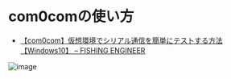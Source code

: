 # com0comの使い方
- [【com0com】仮想環境でシリアル通信を簡単にテストする方法【Windows10】 – FISHING ENGINEER](https://dev-memo.net/serial_communication_test/#com0com)

![image](https://user-images.githubusercontent.com/80798265/158939829-2f8b1190-14fb-4768-93a8-91e8fbf77b5f.png)
